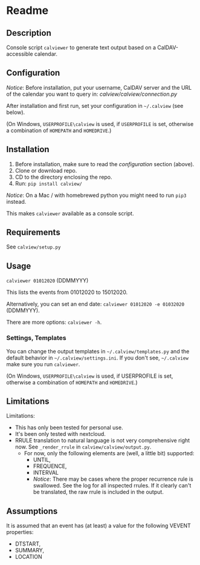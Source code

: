 # Readme

## Description

Console script `calviewer` to generate text output based on a
CalDAV-accessible calendar. 

## Configuration

*Notice*: Before installation, put your username, CalDAV server and the URL of 
the calendar you want to query in: *calview/calview/connection.py* 

After installation and first run, set your configuration in `~/.calview` (see below). 

(On Windows, `USERPROFILE\calview` is used, if `USERPROFILE` is set, otherwise a combination of `HOMEPATH` and `HOMEDRIVE`.)

## Installation

1. Before installation, make sure to read the *configuration* section (above).
2. Clone or download repo.
3. CD to the directory enclosing the repo.
4. Run: `pip install calview/`

*Notice*: On a Mac / with homebrewed python you might need to run `pip3` instead.

This makes `calviewer` available as a console script.

## Requirements

See `calview/setup.py`

## Usage

`calviewer 01012020` (DDMMYYY)

This lists the events from 01012020 to 15012020.

Alternatively, you can set an end date: `calviewer 01012020 -e 01032020` (DDMMYYY).

There are more options: `calviewer -h`.

### Settings, Templates

You can change the output templates in `~/.calview/templates.py` and the default behavior in `~/.calview/settings.ini`.
If you don't see, `~/.calview` make sure you run `calviewer`. 

(On Windows, `USERPROFILE\calview` is used, if USERPROFILE is set, otherwise a combination of `HOMEPATH` and `HOMEDRIVE`.)


## Limitations

Limitations:

* This has only been tested for personal use.
* It's been only tested with nextcloud.
* RRULE translation to natural language is not very comprehensive right now.
See `_render_rrule` in `calview/calview/output.py`. 
  * For now, only the following elements are (well, a little bit) supported:
    * UNTIL,
    * FREQUENCE,
    * INTERVAL
    * *Notice*: There may be cases where the proper recurrence rule is swallowed. See the log for all inspected rrules. If it clearly can't be translated, the raw rrule is included in the output.

## Assumptions

It is assumed that an event has (at least) a value for the following VEVENT properties:

* DTSTART,
* SUMMARY,
* LOCATION






